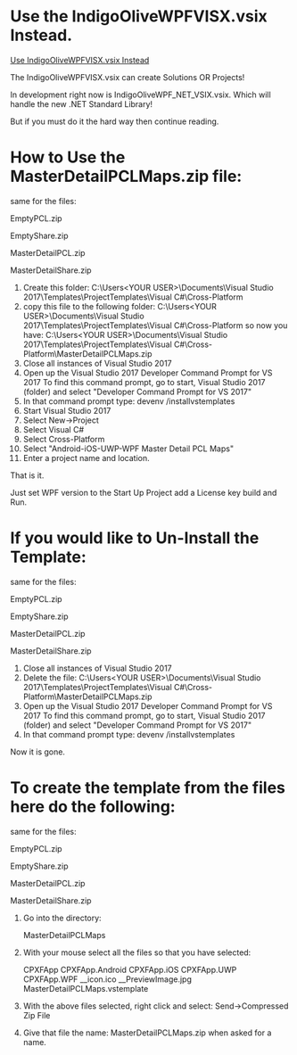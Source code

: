 # Use the IndigoOliveWPFVISX.vsix Instead.

[Use IndigoOliveWPFVISX.vsix Instead](../ReadMe.md)

The IndigoOliveWPFVISX.vsix can create Solutions OR Projects!

In development right now is IndigoOliveWPF_NET_VSIX.vsix. Which will handle the new .NET Standard Library!

But if you must do it the hard way then continue reading.

# How to Use the MasterDetailPCLMaps.zip file:

same for the files:

EmptyPCL.zip

EmptyShare.zip

MasterDetailPCL.zip

MasterDetailShare.zip

1) Create this folder:
    C:\Users\<YOUR USER>\Documents\Visual Studio 2017\Templates\ProjectTemplates\Visual C#\Cross-Platform
2) copy this file to the following folder:
    C:\Users\<YOUR USER>\Documents\Visual Studio 2017\Templates\ProjectTemplates\Visual C#\Cross-Platform
so now you have:
    C:\Users\<YOUR USER>\Documents\Visual Studio 2017\Templates\ProjectTemplates\Visual C#\Cross-Platform\MasterDetailPCLMaps.zip
3) Close all instances of Visual Studio 2017
4) Open up the Visual Studio 2017 Developer Command Prompt for VS 2017
     To find this command prompt, go to start, Visual Studio 2017 (folder) and select "Developer Command Prompt for VS 2017"
5) In that command prompt type: devenv /installvstemplates
6) Start Visual Studio 2017
7) Select New->Project
8) Select Visual C#
9) Select Cross-Platform
10) Select "Android-iOS-UWP-WPF Master Detail PCL Maps"
11) Enter a project name and location.

That is it.

Just set WPF version to the Start Up Project
add a License key
build
and Run.

# If you would like to Un-Install the Template:

same for the files:

EmptyPCL.zip

EmptyShare.zip

MasterDetailPCL.zip

MasterDetailShare.zip

1) Close all instances of Visual Studio 2017
2) Delete the file:   C:\Users\<YOUR USER>\Documents\Visual Studio 2017\Templates\ProjectTemplates\Visual C#\Cross-Platform\MasterDetailPCLMaps.zip
3) Open up the Visual Studio 2017 Developer Command Prompt for VS 2017
     To find this command prompt, go to start, Visual Studio 2017 (folder) and select "Developer Command Prompt for VS 2017"
4) In that command prompt type: devenv /installvstemplates

Now it is gone.


# To create the template from the files here do the following:

same for the files:

EmptyPCL.zip

EmptyShare.zip

MasterDetailPCL.zip

MasterDetailShare.zip

1) Go into the directory:
    
    MasterDetailPCLMaps

2) With your mouse select all the files so that you have selected:

    CPXFApp
    CPXFApp.Android
    CPXFApp.iOS
    CPXFApp.UWP
    CPXFApp.WPF
    __icon.ico
    __PreviewImage.jpg
    MasterDetailPCLMaps.vstemplate

3) With the above files selected, right click and select:
   Send->Compressed Zip File

4) Give that file the name: MasterDetailPCLMaps.zip when asked for a name.
